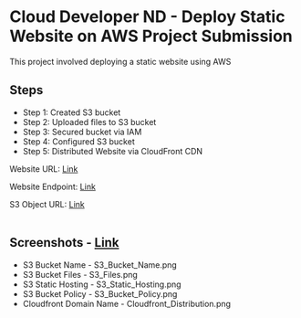 # Cloud Developer ND - Deploy Static Website on AWS Project Submission

This project involved deploying a static website using AWS

## Steps
- Step 1: Created S3 bucket
- Step 2: Uploaded files to S3 bucket
- Step 3: Secured bucket via IAM
- Step 4: Configured S3 bucket
- Step 5: Distributed Website via CloudFront CDN

Website URL: [Link](https://d3gf32qxkjbkzs.cloudfront.net)

Website Endpoint: [Link](http://udacity-cloud-developer-tt.s3-website.ap-south-1.amazonaws.com)

S3 Object URL: [Link](https://udacity-cloud-developer-tt.s3.ap-south-1.amazonaws.com/index.html)
<br>
<br>

## Screenshots - [Link](https://github.com/tebbythomas/udacity-cloud-developer-nanodegree/tree/main/Project_1-Deploy_Static_Website/Submission/Screenshots)

- S3 Bucket Name - S3_Bucket_Name.png
- S3 Bucket Files - S3_Files.png
- S3 Static Hosting - S3_Static_Hosting.png
- S3 Bucket Policy - S3_Bucket_Policy.png
- Cloudfront Domain Name - Cloudfront_Distribution.png